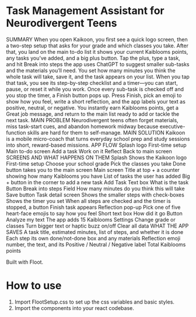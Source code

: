 # Task Management Assistant for Neurodivergent Teens
        
SUMMARY 
When you open Kaikoon, you first see a quick logo screen, then a two-step setup that asks for your grade and which classes you take. After that, you land on the main to-do list it shows your current Kaiblooms points, any tasks you’ve added, and a big plus button. Tap the plus, type a task, and hit Break into steps the app uses ChatGPT to suggest smaller sub-tasks and the materials you’ll need. You set how many minutes you think the whole task will take, save it, and the task appears on your list. When you tap that task, you see its step-by-step checklist and a timer—you can start, pause, or reset it while you work. Once every sub-task is checked off and you stop the timer, a Finish button pops up. Press Finish, pick an emoji to show how you feel, write a short reflection, and the app labels your text as positive, neutral, or negative. You instantly earn Kaiblooms points, get a Great job message, and return to the main list ready to add or tackle the next task.
MAIN PROBLEM 
Neurodivergent teens often forget materials, miss task-start cues, and abandon homework midway because executive-function skills are hard for them to self-manage.
MAIN SOLUTION 
Kaikoon is a mobile micro-coach that turns everyday school prep and study sessions into short, reward-based missions.
APP FLOW 
Splash logo First-time setup Main to-do screen Add a task Work on it Reflect Back to main screen
SCREENS AND WHAT HAPPENS ON THEM
Splash Shows the Kaikoon logo
First-time setup 
Choose your school grade 
Pick the classes you take 
Done button takes you to the main screen
Main screen 
Title at top + a counter showing how many Kaiblooms you have
List of tasks the user has added
Big + button in the corner to add a new task
Add Task 
Text box What is the task 
Button Break into steps 
Field How many minutes do you think this will take 
Save button 
Task detail screen 
Shows the smaller steps with check-boxes
Shows the timer you set 
When all steps are checked and the timer is stopped, a button Finish task appears
Reflection pop-up 
Pick one of five heart-face emojis to say how you feel
Short text box How did it go 
Button Analyze my text 
The app adds 15 Kaiblooms 
Settings 
Change grade or classes
Turn bigger text or haptic buzz on/off
Clear all data
WHAT THE APP SAVES
A task title, estimated minutes, list of steps, and whether it is done
Each step its own done/not-done box and any materials
Reflection emoji number, the text, and its Positive / Neutral / Negative label
Total Kaiblooms points

Built with Floot.

# How to use

1. Import FlootSetup.css to set up the css variables and basic styles.
2. Import the components into your react codebase.

